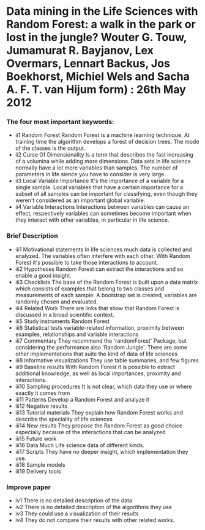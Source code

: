 <h1>Data mining in the Life Sciences with Random Forest: a walk in the park or lost in the jungle?
Wouter G. Touw, Jumamurat R. Bayjanov, Lex Overmars, Lennart Backus, Jos Boekhorst, Michiel Wels and Sacha A. F. T. van Hijum
 form) : 26th May 2012</h1>

<h3>The four most important keywords:</h3>
<ul><li>
ii1 Random Forest
Random Forest is a machine learning technique. At training time the algorithm develops a forest of decision trees. The mode of the classes is the output.

</li><li>ii2 Curse Of Dimensionality
Is a term that describes the fast increasing of a volumina while adding more dimensions. Data sets in life science normally have a lot more variables than samples. The number of parameters in life sience you have to consider is very large.

</li><li>ii3 Local Variable Importance
It's the importance of a variable for a single sample. Local variables that have a certain importance for a subset of all samples can be important for classifying, even though they weren't considered as an important global variable.

</li><li>ii4 Variable Interactions
Interactions between variables can cause an effect, respectively variables can sometimes become important when they interact with other variables, in particular in life science.
</li></ul>
<h3>Brief Description</h3>
<ul><li>
iii1  Motivational statements
In life sciences much data is collected and analyzed. The variables often interfere with each other. With Random Forest it's possible to take those interactions to account.
</li><li>iii2  Hypotheses
Random Forest can extract the interactions and so enable a good insight.
</li><li>iii3  Checklists
The base of the Random Forest is built upon a data matrix which consists of examples that belong to two classes and measurements of each sample. A bootstrap set is created, variables are randomly chosen and evaluated.
</li><li>iii4  Related Work
There are links that show that Random Forest is discussed in a broad scientific context.
</li><li>iii5  Study instruments
Random Forest
</li><li>iii6  Statistical tests
variable-related information, proximity between examples, relationships and variable interactions
</li><li>iii7  Commentary
They recommend the 'randomForest' Package, but considering the performance also 'Random Jungle'. There are some other implementations that suite the kind of data of life sciences
</li><li>iii8  Informative visualizations
They use table summaries, and few figures
</li><li>iii9  Baseline results
With Random Forest it is possible to extract additional knowledge, as well as local importances, proximity and interactions. 
</li><li>iii10 Sampling procedures
It is not clear, which data they use or where exactly it comes from
</li><li>iii11 Patterns
Develop a Random Forest and analyze it
</li><li>iii12 Negative results
</li><li>iii13 Tutorial materials
They explain how Random Forest works and describe the speciality of life sciences
</li><li>iii14 New results 
They propose the Random Forest as good choice especially because of the interactions that can be analyzed
</li><li>iii15 Future work
</li><li>iii16 Data 
Much Life science data of different kinds.
</li><li>iii17 Scripts
They have no deeper insight, which implementation they use.
</li><li>iii18 Sample models
</li><li>iii19 Delivery tools 
</li></ul>
<h3>Improve paper</h3>
<ul><li>
iv1 There is no detailed description of the data
</li><li>iv2 There is no detailed description of the algorithms they use
</li><li>iv3 They could use a visualization of their results
</li><li>iv4 They do not compare their results with other related works.
</li></ul>


